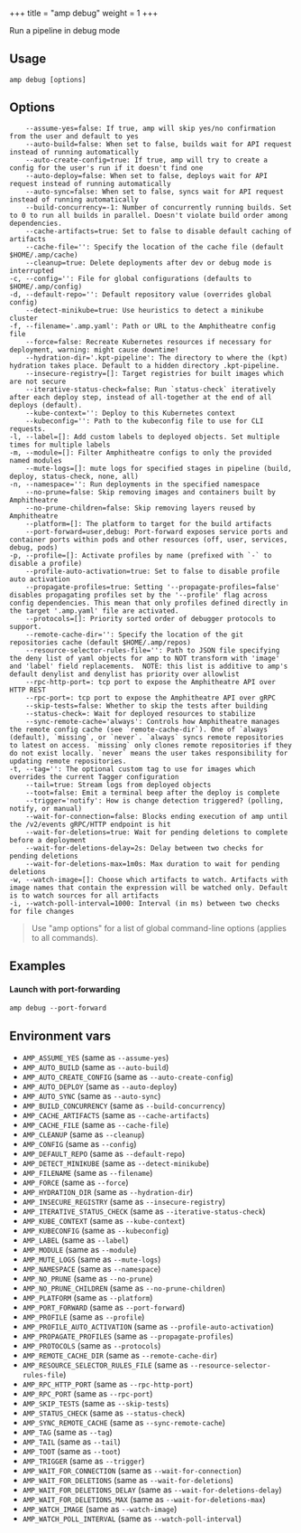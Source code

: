 +++
title = "amp debug"
weight = 1
+++

Run a pipeline in debug mode

## Usage
```
amp debug [options]
```

## Options
```
    --assume-yes=false: If true, amp will skip yes/no confirmation from the user and default to yes
    --auto-build=false: When set to false, builds wait for API request instead of running automatically
    --auto-create-config=true: If true, amp will try to create a config for the user's run if it doesn't find one
    --auto-deploy=false: When set to false, deploys wait for API request instead of running automatically
    --auto-sync=false: When set to false, syncs wait for API request instead of running automatically
    --build-concurrency=-1: Number of concurrently running builds. Set to 0 to run all builds in parallel. Doesn't violate build order among dependencies.
    --cache-artifacts=true: Set to false to disable default caching of artifacts
    --cache-file='': Specify the location of the cache file (default $HOME/.amp/cache)
    --cleanup=true: Delete deployments after dev or debug mode is interrupted
-c, --config='': File for global configurations (defaults to $HOME/.amp/config)
-d, --default-repo='': Default repository value (overrides global config)
    --detect-minikube=true: Use heuristics to detect a minikube cluster
-f, --filename='.amp.yaml': Path or URL to the Amphitheatre config file
    --force=false: Recreate Kubernetes resources if necessary for deployment, warning: might cause downtime!
    --hydration-dir='.kpt-pipeline': The directory to where the (kpt) hydration takes place. Default to a hidden directory .kpt-pipeline.
    --insecure-registry=[]: Target registries for built images which are not secure
    --iterative-status-check=false: Run `status-check` iteratively after each deploy step, instead of all-together at the end of all deploys (default).
    --kube-context='': Deploy to this Kubernetes context
    --kubeconfig='': Path to the kubeconfig file to use for CLI requests.
-l, --label=[]: Add custom labels to deployed objects. Set multiple times for multiple labels
-m, --module=[]: Filter Amphitheatre configs to only the provided named modules
    --mute-logs=[]: mute logs for specified stages in pipeline (build, deploy, status-check, none, all)
-n, --namespace='': Run deployments in the specified namespace
    --no-prune=false: Skip removing images and containers built by Amphitheatre
    --no-prune-children=false: Skip removing layers reused by Amphitheatre
    --platform=[]: The platform to target for the build artifacts
    --port-forward=user,debug: Port-forward exposes service ports and container ports within pods and other resources (off, user, services, debug, pods)
-p, --profile=[]: Activate profiles by name (prefixed with `-` to disable a profile)
    --profile-auto-activation=true: Set to false to disable profile auto activation
    --propagate-profiles=true: Setting '--propagate-profiles=false' disables propagating profiles set by the '--profile' flag across config dependencies. This mean that only profiles defined directly in the target '.amp.yaml' file are activated.
    --protocols=[]: Priority sorted order of debugger protocols to support.
    --remote-cache-dir='': Specify the location of the git repositories cache (default $HOME/.amp/repos)
    --resource-selector-rules-file='': Path to JSON file specifying the deny list of yaml objects for amp to NOT transform with 'image' and 'label' field replacements.  NOTE: this list is additive to amp's default denylist and denylist has priority over allowlist
    --rpc-http-port=: tcp port to expose the Amphitheatre API over HTTP REST
    --rpc-port=: tcp port to expose the Amphitheatre API over gRPC
    --skip-tests=false: Whether to skip the tests after building
    --status-check=: Wait for deployed resources to stabilize
    --sync-remote-cache='always': Controls how Amphitheatre manages the remote config cache (see `remote-cache-dir`). One of `always` (default), `missing`, or `never`. `always` syncs remote repositories to latest on access. `missing` only clones remote repositories if they do not exist locally. `never` means the user takes responsibility for updating remote repositories.
-t, --tag='': The optional custom tag to use for images which overrides the current Tagger configuration
    --tail=true: Stream logs from deployed objects
    --toot=false: Emit a terminal beep after the deploy is complete
    --trigger='notify': How is change detection triggered? (polling, notify, or manual)
    --wait-for-connection=false: Blocks ending execution of amp until the /v2/events gRPC/HTTP endpoint is hit
    --wait-for-deletions=true: Wait for pending deletions to complete before a deployment
    --wait-for-deletions-delay=2s: Delay between two checks for pending deletions
    --wait-for-deletions-max=1m0s: Max duration to wait for pending deletions
-w, --watch-image=[]: Choose which artifacts to watch. Artifacts with image names that contain the expression will be watched only. Default is to watch sources for all artifacts
-i, --watch-poll-interval=1000: Interval (in ms) between two checks for file changes
```

> Use "amp options" for a list of global command-line options (applies to all commands).

## Examples

#### Launch with port-forwarding
```
amp debug --port-forward
```

## Environment vars

* `AMP_ASSUME_YES` (same as `--assume-yes`)
* `AMP_AUTO_BUILD` (same as `--auto-build`)
* `AMP_AUTO_CREATE_CONFIG` (same as `--auto-create-config`)
* `AMP_AUTO_DEPLOY` (same as `--auto-deploy`)
* `AMP_AUTO_SYNC` (same as `--auto-sync`)
* `AMP_BUILD_CONCURRENCY` (same as `--build-concurrency`)
* `AMP_CACHE_ARTIFACTS` (same as `--cache-artifacts`)
* `AMP_CACHE_FILE` (same as `--cache-file`)
* `AMP_CLEANUP` (same as `--cleanup`)
* `AMP_CONFIG` (same as `--config`)
* `AMP_DEFAULT_REPO` (same as `--default-repo`)
* `AMP_DETECT_MINIKUBE` (same as `--detect-minikube`)
* `AMP_FILENAME` (same as `--filename`)
* `AMP_FORCE` (same as `--force`)
* `AMP_HYDRATION_DIR` (same as `--hydration-dir`)
* `AMP_INSECURE_REGISTRY` (same as `--insecure-registry`)
* `AMP_ITERATIVE_STATUS_CHECK` (same as `--iterative-status-check`)
* `AMP_KUBE_CONTEXT` (same as `--kube-context`)
* `AMP_KUBECONFIG` (same as `--kubeconfig`)
* `AMP_LABEL` (same as `--label`)
* `AMP_MODULE` (same as `--module`)
* `AMP_MUTE_LOGS` (same as `--mute-logs`)
* `AMP_NAMESPACE` (same as `--namespace`)
* `AMP_NO_PRUNE` (same as `--no-prune`)
* `AMP_NO_PRUNE_CHILDREN` (same as `--no-prune-children`)
* `AMP_PLATFORM` (same as `--platform`)
* `AMP_PORT_FORWARD` (same as `--port-forward`)
* `AMP_PROFILE` (same as `--profile`)
* `AMP_PROFILE_AUTO_ACTIVATION` (same as `--profile-auto-activation`)
* `AMP_PROPAGATE_PROFILES` (same as `--propagate-profiles`)
* `AMP_PROTOCOLS` (same as `--protocols`)
* `AMP_REMOTE_CACHE_DIR` (same as `--remote-cache-dir`)
* `AMP_RESOURCE_SELECTOR_RULES_FILE` (same as
  `--resource-selector-rules-file`)
* `AMP_RPC_HTTP_PORT` (same as `--rpc-http-port`)
* `AMP_RPC_PORT` (same as `--rpc-port`)
* `AMP_SKIP_TESTS` (same as `--skip-tests`)
* `AMP_STATUS_CHECK` (same as `--status-check`)
* `AMP_SYNC_REMOTE_CACHE` (same as `--sync-remote-cache`)
* `AMP_TAG` (same as `--tag`)
* `AMP_TAIL` (same as `--tail`)
* `AMP_TOOT` (same as `--toot`)
* `AMP_TRIGGER` (same as `--trigger`)
* `AMP_WAIT_FOR_CONNECTION` (same as `--wait-for-connection`)
* `AMP_WAIT_FOR_DELETIONS` (same as `--wait-for-deletions`)
* `AMP_WAIT_FOR_DELETIONS_DELAY` (same as `--wait-for-deletions-delay`)
* `AMP_WAIT_FOR_DELETIONS_MAX` (same as `--wait-for-deletions-max`)
* `AMP_WATCH_IMAGE` (same as `--watch-image`)
* `AMP_WATCH_POLL_INTERVAL` (same as `--watch-poll-interval`)
